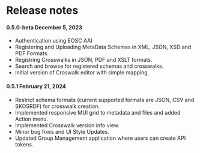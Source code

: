 # Release notes


#### 0.5.0-beta December 5, 2023

- Authentication using EOSC AAI
- Registering and Uploading MetaData Schemas in XML, JSON, XSD and PDF Formats.
- Registring Crosswalks in JSON, PDF and XSLT formats.
- Search and browse for registered schemas and crosswalks.
- Initial version of Croswalk editor with simple mapping.

#### 0.5.1 February 21, 2024
- Restrict schema formats (current supported formats are JSON, CSV and SKOSRDF) for crosswalk creation.
- Implemented responsive MUI grid to metadata and files and added Action menu.
- Implemented Crosswalk version info view.
- Minor bug fixes and UI Style Updates.
- Updated Group Management application where users can create API tokens.
